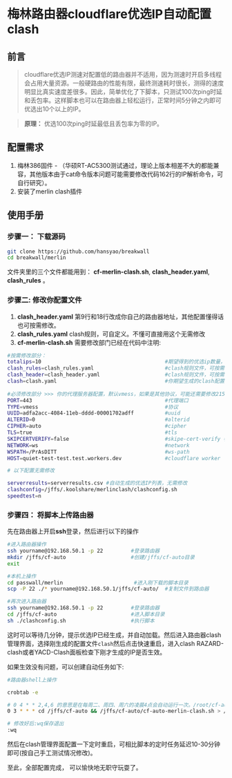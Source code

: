 # 梅林路由器cloudflare优选IP自动配置clash

## 前言

>cloudflare优选IP测速对配置低的路由器并不适用，因为测速时开启多线程会占用大量资源。一般硬路由的性能有限，最终测速耗时很长，测得的速度明显比真实速度差很多。因此，简单优化了下脚本，只测试100次ping时延和丢包率。这样脚本也可以在路由器上轻松运行，正常时间5分钟之内即可优选出10个以上的IP。

>**原理：** 优选100次ping时延最低且丢包率为零的IP。  

## 配置需求

1. 梅林386固件 - （华硕RT-AC5300测试通过，理论上版本相差不大的都能兼容，其他版本由于cat命令版本问题可能需要修改代码162行的IP解析命令，可自行研究）。
2. 安装了merlin clash插件

## 使用手册

### 步骤一： 下载源码

```bash
git clone https://github.com/hansyao/breakwall
cd breakwall/merlin
```
文件夹里的三个文件都能用到： **cf-merlin-clash.sh**, **clash_header.yaml**, **clash_rules** 。
<br>

### 步骤二: 修改你配置文件

1. **clash_header.yaml**
第9行和18行改成你自己的路由器地址，其他配置懂得话也可按需修改。
2. **clash_rules.yaml**
clash规则，可自定义。不懂可直接用这个无需修改
3. **cf-merlin-clash.sh**
需要修改部门已经在代码中注明:

```bash
#按需修改部分：
totalips=10                                        #期望得到的优选ip数量，可按需修改
clash_rules=clash_rules.yaml                       #clash规则文件，可按需修改
clash_header=clash_header.yaml                     #clash规则文件，可按需修改
clash=clash.yaml                                   #你期望生成的clash配置文件名，可按需修改
                                     
#必须修改部分 >>> 你的代理服务器配置，默认vmess，如果是其他协议，可能还需要修改215行：
PORT=443                                           #代理端口
TYPE=vmess                                         #协议
UUID=adfa2acc-4084-11eb-dddd-00001702adff          #uuid
ALTERID=0                                          #alterid
CIPHER=auto                                        #cipher
TLS=true                                           #tls
SKIPCERTVERIFY=false                               #skipe-cert-verify 参数
NETWORK=ws                                         #network
WSPATH=/PrAsDITT                                   #ws-path
HOST=quiet-test-test.test.workers.dev              #cloudflare worker

# 以下配置无需修改

serverresults=serverresults.csv #自动生成的优选IP列表，无需修改
clashconfig=/jffs/.koolshare/merlinclash/clashconfig.sh
speedtest=n

```

### 步骤四： 将脚本上传路由器

先在路由器上开启**ssh**登录，然后进行以下的操作
```bash
#进入路由器操作
ssh yourname@192.168.50.1 -p 22         #登录路由器
mkdir /jffs/cf-auto                     #创建/jffs/cf-auto目录
exit                                

#本机上操作
cd passwall/merlin                       #进入刚下载的脚本目录
scp -P 22 ./* yourname@192.168.50.1/jffs/cf-auto/  #复制文件到路由器

#再次进入路由器
ssh yourname@192.168.50.1 -p 22         #登录路由器
cd /jffs/cf-auto                        #进入脚本目录
sh ./clashconfig.sh                     #执行脚本
```
这时可以等待几分钟，提示优选IP已经生成，并自动加载。然后进入路由器clash管理界面，选择刚生成的配置文件`clash`然后点击快速重启，进入clash RAZARD-clash或者YACD-Clash面板检查下刚才生成的IP是否生效。

如果生效没有问题，可以创建自动任务如下:

```bash
#路由器shell上操作

crobtab -e

# 0 4 * * 2,4,6 的意思是在每周二、周四、周六的凌晨4点会自动运行一次。/root/cf-auto-passwall.sh 是你脚本的绝对地址。建议修改成经常上网的时间段，
0 3 * * * cd /jffs/cf-auto && /jffs/cf-auto/cf-auto-merlin-clash.sh > /dev/null  #cloudflareIP autoupdate

# 修改好后:wq保存退出
:wq

```

然后在clash管理界面配置一下定时重启，可相比脚本的定时任务延迟10-30分钟即可(按自己手工测试情况修改)。

至此，全部配置完成， 可以愉快地无职守玩耍了。

